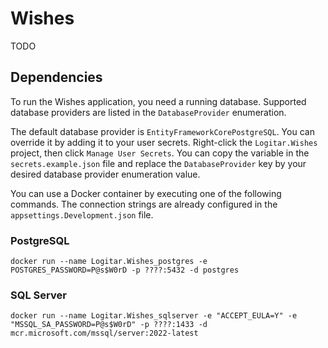 # Wishes

TODO

## Dependencies

To run the Wishes application, you need a running database. Supported database providers are listed
in the `DatabaseProvider` enumeration.

The default database provider is `EntityFrameworkCorePostgreSQL`. You can override it by adding it
to your user secrets. Right-click the `Logitar.Wishes` project, then click `Manage User Secrets`.
You can copy the variable in the `secrets.example.json` file and replace the `DatabaseProvider` key
by your desired database provider enumeration value.

You can use a Docker container by executing one of the following commands. The connection strings
are already configured in the `appsettings.Development.json` file.

### PostgreSQL

`docker run --name Logitar.Wishes_postgres -e POSTGRES_PASSWORD=P@s$W0rD -p ????:5432 -d postgres`

### SQL Server

`docker run --name Logitar.Wishes_sqlserver -e "ACCEPT_EULA=Y" -e "MSSQL_SA_PASSWORD=P@s$W0rD" -p ????:1433 -d mcr.microsoft.com/mssql/server:2022-latest`
